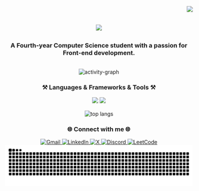 <img align="right" src="https://visitor-badge.laobi.icu/badge?page_id=muhamadd9.muhamadd9" />



<h1 align="center">
<img src="https://readme-typing-svg.herokuapp.com/?font=Righteous&size=35&center=true&vCenter=true&width=500&height=70&duration=4000&lines=Hi+There!+👋;+I'm+Muhamad+Ramadan!;&color=4B4B4B" />
</h1>

<h3 align="center">A Fourth-year Computer Science student with a passion for Front-end development.</h3>

<br/>
<div align="center">
<img src="https://github-readme-activity-graph.vercel.app/graph?username=muhamadd9&area=true&hide_border=true&theme=github" height="250" alt="activity-graph" />
</div>

<h3 align="center">⚒️ Languages & Frameworks & Tools ⚒️</h3>
<div align="center">
    <img src="https://skillicons.dev/icons?i=html,css,bootstrap,tailwind,vscode,cs,git,github" />
    <img src="https://skillicons.dev/icons?i=react,vite,nodejs,javascript,typescript,postman,npm,redux,mongodb,nextjs" /><br>
</div>


<br/>
<div align="center">
 <img width="390" height="200" src="https://github-readme-stats-salesp07.vercel.app/api/top-langs/?username=muhamadd9&hide=HTML&langs_count=8&layout=compact&theme=react&border_radius=10&size_weight=0.5&count_weight=0.5&exclude_repo=github-readme-stats" alt="top langs" />
</div>

</div>

<h3 align="center">🌐 Connect with me 🌐</h3>
<div align="center"> 
  <a href="mailto:mhmdramadan.192@gmail.com">
    <img src="https://img.shields.io/badge/Gmail-333333?style=for-the-badge&logo=gmail&logoColor=red" alt="Gmail" />
  </a>
  <a href="https://www.linkedin.com/in/muhamadd9/" target="_blank">
    <img src="https://img.shields.io/badge/LinkedIn-0077B5?style=for-the-badge&logo=linkedin&logoColor=white" alt="LinkedIn" />
  </a>
  <a href="https://x.com/muhamadd9_" target="_blank">
  <img src="https://img.shields.io/badge/X-000000?style=for-the-badge&logo=x&logoColor=white" alt="X" />
</a>
  <a href="https://discord.com/users/muhamadd9" target="_blank">
    <img src="https://img.shields.io/badge/Discord-5865F2?style=for-the-badge&logo=discord&logoColor=white" alt="Discord" />
  </a>
  <a href="https://leetcode.com/muhamadd9_/" target="_blank">
    <img src="https://img.shields.io/badge/LeetCode-FFA116?style=for-the-badge&logo=leetcode&logoColor=white" alt="LeetCode" />
  </a>
</div>

<div align="center">
  <img alt="snake eating my contributions" src="https://raw.githubusercontent.com/muhamadd9/muhamadd9/output/github-contribution-grid-snake.svg" />
</div>

